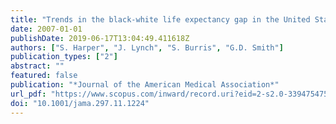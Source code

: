 ```yaml
---
title: "Trends in the black-white life expectancy gap in the United States, 1983-2003"
date: 2007-01-01
publishDate: 2019-06-17T13:04:49.411618Z
authors: ["S. Harper", "J. Lynch", "S. Burris", "G.D. Smith"]
publication_types: ["2"]
abstract: ""
featured: false
publication: "*Journal of the American Medical Association*"
url_pdf: "https://www.scopus.com/inward/record.uri?eid=2-s2.0-33947547568&doi=10.1001%2fjama.297.11.1224&partnerID=40&md5=942672d679381d95f25a59c27d5ba403"
doi: "10.1001/jama.297.11.1224"
---
```


